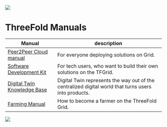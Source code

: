 ![](img/manual_from_laptop.jpg)

# ThreeFold Manuals 

| Manual  | description  |
|---|---|
| [Peer2Peer Cloud manual](cloud_home)  | For everyone deploying solutions on Grid.  |
| [Software Development Kit](!@manual:manual3_home_new)  | For tech users, who want to build their own solutions on the TFGrid. |
| [Digital Twin Knowledge Base](twin:twin_home)   |  Digital Twin represents the way out of the centralized digital world that turns users into products. |
| [Farming Manual](become_a_farmer) | How to become a farmer on the ThreeFold Grid. |

![](img/different_users_tfgrid.jpg)